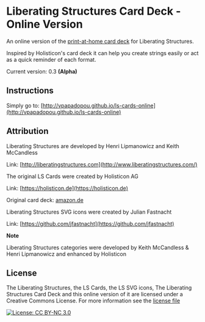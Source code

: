 # Liberating Structures Card Deck - Online Version

An online version of the [print-at-home card deck](https://github.com/vpapadopou/liberating-structures-cards) for Liberating Structures.

Inspired by Holisticon's card deck it can help you create strings easily or act as a quick reminder of each format.

Current version: 0.3 **(Alpha)**

## Instructions

Simply go to: [http://vpapadopou.github.io/ls-cards-online](http://vpapadopou.github.io/ls-cards-online)


## Attribution

Liberating Structures are developed by Henri Lipmanowicz and Keith McCandless

Link: [http://liberatingstructures.com](http://www.liberatingstructures.com/)



The original LS Cards were created by Holisticon AG

Link: [https://holisticon.de](https://holisticon.de)

Original card deck: [amazon.de](https://www.amazon.de/Holisticon-Liberating-Structures-Design-Cards/dp/B077L6SPKR)



Liberating Structures SVG icons were created by Julian Fastnacht

Link: [https://github.com/jfastnacht](https://github.com/jfastnacht)



**Note**

Liberating Structures categories were developed by Keith McCandless & Henri Lipmanowicz and enhanced by Holisticon



## License

The Liberating Structures, the LS Cards, the LS SVG icons, The Liberating Structures Card Deck and this online version of it are licensed under a Creative Commons License. For more information see the [license file](LICENSE.md)

[![License: CC BY-NC 3.0](https://i.creativecommons.org/l/by-nc/3.0/88x31.png)](http://creativecommons.org/licenses/by-nc/3.0/)



